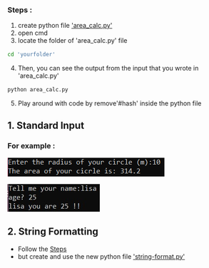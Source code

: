 ### Steps :
  1. create python file ['area_calc.py'](https://github.com/0732sta/starter-python/blob/master/standard-input/area_calc.py)
  2. open cmd
  3. locate the folder of 'area_calc.py' file
  ```bash
  cd 'yourfolder'
  ```
  4. Then, you can see the output from the input that you wrote in 'area_calc.py'
  ```bash
  python area_calc.py
  ```
  5. Play around with code by remove'#hash' inside the python file
## 1. Standard Input  
### For example :
![radius-circle](calc-circle.png)

![name-age](name-age.jpg)

## 2. String Formatting
- Follow the [Steps](###Steps) 
- but create and use the new python file ['string-format.py'](https://github.com/0732sta/starter-python/blob/master/standard-input/string-format.py)
